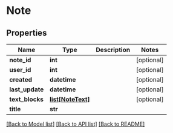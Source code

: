 # Note

## Properties
Name | Type | Description | Notes
------------ | ------------- | ------------- | -------------
**note_id** | **int** |  | [optional] 
**user_id** | **int** |  | [optional] 
**created** | **datetime** |  | [optional] 
**last_update** | **datetime** |  | [optional] 
**text_blocks** | [**list[NoteText]**](NoteText.md) |  | [optional] 
**title** | **str** |  | 

[[Back to Model list]](../README.md#documentation-for-models) [[Back to API list]](../README.md#documentation-for-api-endpoints) [[Back to README]](../README.md)


